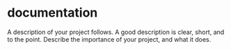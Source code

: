 # documentation
A description of your project follows. A good description is clear, short, and to the point. Describe the importance of your project, and what it does.
